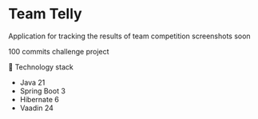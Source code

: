 # Team Telly

Application for tracking the results of team competition
screenshots soon

100 commits challenge project

🥞 Technology stack
* Java 21
* Spring Boot 3
* Hibernate 6
* Vaadin 24

